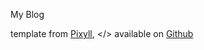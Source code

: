 My Blog

template from [Pixyll](http://www.pixyll.com/), &lt;/&gt; available on <a href="https://github.com/codeck/">Github</a>

